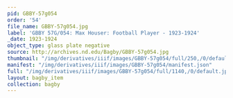 ```yaml
---
pid: GBBY-57g054
order: '54'
file_name: GBBY-57g054.jpg
label: 'GBBY 57G/054: Max Houser: Football Player - 1923-1924'
_date: 1923-1924
object_type: glass plate negative
source: http://archives.nd.edu/Bagby/GBBY-57g054.jpg
thumbnail: "/img/derivatives/iiif/images/GBBY-57g054/full/250,/0/default.jpg"
manifest: "/img/derivatives/iiif/images/GBBY-57g054/manifest.json"
full: "/img/derivatives/iiif/images/GBBY-57g054/full/1140,/0/default.jpg"
layout: bagby_item
collection: bagby
---
```

